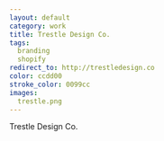 ```yaml
---              
layout: default
category: work
title: Trestle Design Co.
tags: 
  branding
  shopify
redirect_to: http://trestledesign.co
color: ccdd00
stroke_color: 0099cc
images:
  trestle.png
---
```

Trestle Design Co.